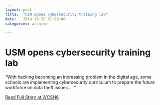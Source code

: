 ```yaml
---
layout: post
title:  "USM opens cybersecurity training lab"
date:   2014-10-22 01:00:00
categories: archive

---
```


<h1>USM opens cybersecurity training lab</h1>

<p>“With hacking becoming an increasing problem in the digital age, some schools are implementing cybersecurity curriculum to prepare the future workforce on data theft issues … “</p>

<a href="http://www.wcsh6.com/story/news/local/2014/08/26/cybersecurity-lab-usm-data-theft/14607533/">Read Full Story at WCSH6</a>
